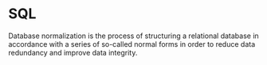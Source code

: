 # SQL
Database normalization is the process of structuring a relational database 
in accordance with a series of so-called normal forms 
in order to reduce data redundancy and improve data integrity.
